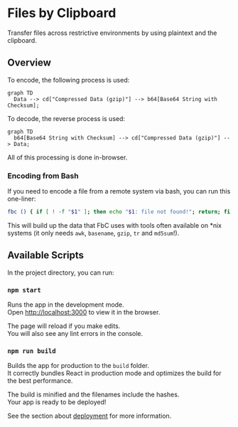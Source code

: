 # Files by Clipboard

Transfer files across restrictive environments by using plaintext and the clipboard.

## Overview

To encode, the following process is used:

```mermaid
graph TD
  Data --> cd["Compressed Data (gzip)"] --> b64[Base64 String with Checksum];
```

To decode, the reverse process is used:

```mermaid
graph TD
  b64[Base64 String with Checksum] --> cd["Compressed Data (gzip)"] --> Data;
```

All of this processing is done in-browser.

### Encoding from Bash

If you need to encode a file from a remote system via bash, you can run this one-liner:

```sh
fbc () { if [ ! -f "$1" ]; then echo "$1: file not found!"; return; fi; B64="$(gzip -c "$1" | base64 -w0 -)"; echo "$(basename "$1"| tr : _):$B64:$(echo -n "$B64" | md5sum - | awk '{ print $1; }')"; }; fbc FILENAME
```

This will build up the data that FbC uses with tools often available on *nix systems (it only needs `awk`, `basename`, `gzip`, `tr` and `md5sum`!).

## Available Scripts

In the project directory, you can run:

### `npm start`

Runs the app in the development mode.\
Open [http://localhost:3000](http://localhost:3000) to view it in the browser.

The page will reload if you make edits.\
You will also see any lint errors in the console.

### `npm run build`

Builds the app for production to the `build` folder.\
It correctly bundles React in production mode and optimizes the build for the best performance.

The build is minified and the filenames include the hashes.\
Your app is ready to be deployed!

See the section about [deployment](https://facebook.github.io/create-react-app/docs/deployment) for more information.

